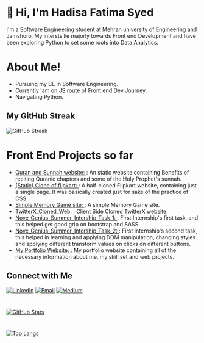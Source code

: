 <!---[![Header](https://www.techspot.com/images2/news/bigimage/2019/10/2019-10-25-image-5.jpg)](https://github.com/hadisafatima)--->
<p align="center">
  <h1>👋 Hi, I'm Hadisa Fatima Syed</h1>
</p>
I'm a Software Engineering student at Mehran university of Engineering and Jamshoro. My intersts lie majorly towards Front end Development and have been exploring Python to set some roots into Data Analytics.  


# About Me!
  - Pursuing my BE in Software Engineering.
  - Currently 'am on JS route of Front end Dev Journey.
  - Navigating Python.
    
## My GitHub Streak

![GitHub Streak](https://github-readme-streak-stats.herokuapp.com/?user=hadisafatima)


# Front End Projects so far
- [Quran and Sunnah website: ](https://hadisafatima.github.io/Wisdoms-of-Holy-Quran-and-Sunnahs/): An static website containing Benefits of reciting Quranic chapters and some of the Holy Prophet's sunnah.
- [(Static) Clone of flipkart: ](https://hadisafatima.github.io/flipkart-website/): A half-cloned Flipkart website, containing just a single page. It was basically created just for sake of the practice of CSS.
- [Simple Memory Game site: ](https://hadisafatima.github.io/Simple-Memory-Game-web/) : A simple Memory Game site.
- [TwitterX_Cloned_Web: ](https://hadisafatima.github.io/TwitterX_Clone/) : Client Side Cloned TwitterX website.
- [Nove_Genius_Summer_Intership_Task_1: ](https://hadisafatima.github.io/NovaGenius_InternshipTask_1/) : First Internship's first task, and this helped get good grip on bootstrap and SASS.
- [Nove_Genius_Summer_Intership_Task_2: ](https://hadisafatima.github.io/Nova-Genius-Internship-Task-2/) : First Internship's second task, this helped in learning and applying DOM manipulation, changing styles and applying different transform values on clicks on different buttons.
- [My Portfolio Website: ](https://hadisafatima.github.io/My_Portfolio/) : My portfolio website containing all of the necessary information about me, my skill set and web projects.

  
## Connect with Me

[![LinkedIn](https://img.shields.io/badge/-LinkedIn-0077B5?style=for-the-badge&logo=linkedin&logoColor=white)](https://www.linkedin.com/in/hadisa-fatima-syed-85537a266/)
[![Email](https://img.shields.io/badge/-Email-D14836?style=for-the-badge&logo=gmail&logoColor=white)](mailto:hadisaasyed@gmail.com)
[![Medium](https://img.shields.io/badge/-Medium-12100E?style=for-the-badge&logo=medium&logoColor=white)](https://medium.com/@hadisaasyed)



# 

[![GitHub Stats](https://github-readme-stats.vercel.app/api?username=hadisafatima&show_icons=true&theme=tokyonight&hide=issues&custom_title=My%20GitHub%20Stats)](https://github.com/your-username/github-readme-stats)

#

[![Top Langs](https://github-readme-stats.vercel.app/api/top-langs/?username=hadisafatima&layout=compact&theme=radical)](https://github.com/your-username/github-readme-stats)



<!---
hadisafatima/hadisafatima is a ✨ special ✨ repository because its `README.md` (this file) appears on your GitHub profile.
You can click the Preview link to take a look at your changes.
--->
